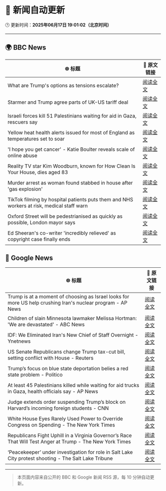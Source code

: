 # 🧠 新闻自动更新

🕒 更新时间：**2025年06月17日 19:01:02（北京时间）**

---

## 🌍 BBC News

| 🌐 标题 | 🔗 原文链接 |
|--------|-------------|
| What are Trump's options as tensions escalate? | [阅读全文](https://www.bbc.com/news/articles/cx23e4pzjg3o) |
| Starmer and Trump agree parts of UK-US tariff deal | [阅读全文](https://www.bbc.com/news/articles/cy8gxp7dvepo) |
| Israeli forces kill 51 Palestinians waiting for aid in Gaza, rescuers say | [阅读全文](https://www.bbc.com/news/articles/c74zj9kv2xjo) |
| Yellow heat health alerts issued for most of England as temperatures set to soar | [阅读全文](https://www.bbc.com/news/articles/ce3n8kgdj50o) |
| 'I hope you get cancer' - Katie Boulter reveals scale of online abuse | [阅读全文](https://www.bbc.com/sport/tennis/articles/cj42rvdk2k4o) |
| Reality TV star Kim Woodburn, known for How Clean Is Your House, dies aged 83 | [阅读全文](https://www.bbc.com/news/articles/cd783228vvro) |
| Murder arrest as woman found stabbed in house after 'gas explosion' | [阅读全文](https://www.bbc.com/news/articles/c873ge528eno) |
| TikTok filming by hospital patients puts them and NHS workers at risk, medical staff warn | [阅读全文](https://www.bbc.com/news/articles/crk6mml5pemo) |
| Oxford Street will be pedestrianised as quickly as possible, London mayor says | [阅读全文](https://www.bbc.com/news/articles/cy5e555g5qro) |
| Ed Sheeran's co-writer 'incredibly relieved' as copyright case finally ends | [阅读全文](https://www.bbc.com/news/articles/cgmw7zlvl4eo) |

## 📰 Google News

| 🌐 标题 | 🔗 原文链接 |
|--------|-------------|
| Trump is at a moment of choosing as Israel looks for more US help crushing Iran's nuclear program - AP News | [阅读全文](https://news.google.com/rss/articles/CBMikgFBVV95cUxNdnY0OUI3bkUwRFRvTVBIT1RmTUx4enFZby1SYTdyazl5SWtfUEJnYWFHemN6dmRnNXVSY3N2SUhueEdvSU5WbjZjX0NKay13ckRpc1g2aGt4WC1nancyaHBBVUllY0J5YXNlUXZEYTJfWVNiZ1NWeGRaeWRuNkJQa3NNdHNXbHM3bktQNjQxOWNCUQ?oc=5) |
| Children of slain Minnesota lawmaker Melissa Hortman: 'We are devastated' - ABC News | [阅读全文](https://news.google.com/rss/articles/CBMiqAFBVV95cUxOQU9jMGZxZ2ZWbV9jOWlaS2RVYzNHQVpIYktXT05RcnNsTERWdG53U1BqdWM1Mi02c2h1ZUlJOE9YTlhYMnQ4cFFsQUc2RnhvSVIzeGV4WWZHUmZkR2ZOT1J5TVJHbzhWeW1fVzIzeWNDbGkxWGpRVWREaFdOa0VkY1V5MURQUkt2VDRQaVlnTV9SeXdfU2RKbzE4aGdsblBtTU9RX1Q4b3XSAa4BQVVfeXFMTTRTT2lKV2xFdkdGcVJSQ2tocGZRTmt5cEg3YU5HOWZzbGhjVFVBSU44MXdETGJQbFVLRE1XbUxBekk5VnhmZjB5ZG1fdjBNck9PdWxqWG9Db05SV3doVlBXczI5QlZheXU2RnlTbzF1aW9QaGotMEdMbTV3OWRlU0VsLVhfQ3N1MWNVdVdUcDRydE1xQl9Pck55OG1Lay16V2plZ3ZxNE1HZkYtWjln?oc=5) |
| IDF: We Eliminated Iran's New Chief of Staff Overnight - Ynetnews | [阅读全文](https://news.google.com/rss/articles/CBMiVEFVX3lxTE1DM21TRXZqRjI2LXhkRDZaNHZ5N2ZKVjFmNE5JclliUHJYTmdzVlBkTW0zX0UwMDF4SkhDa3RLck1BZF9QalJCdnRiUFdKQzZUZEZMSA?oc=5) |
| US Senate Republicans change Trump tax-cut bill, setting conflict with House - Reuters | [阅读全文](https://news.google.com/rss/articles/CBMiuAFBVV95cUxQQzN2OWh3M2htR2dubjBFRmJvbHVDRUlFcE45VTRjVXN3UmtRSzFSWF9lMkhuYmVRd3lvb2d4Q1BCek1UZzVOQWJjWlZzN19tSklBS3pPSS1hbV9nbEprSWpsUUFvTlJtUEoxWFBqS2RYSzRKTXozbGkwMkpyRTZ6OXFpMEZDbzVkTE14blFRM2F6TGZqS1ZXbjFPR053ZGo1ZWlnb3RoNDVrY3B6OWdvcmp5OGlQekNR?oc=5) |
| Trump’s focus on blue state deportation belies a red state problem - Politico | [阅读全文](https://news.google.com/rss/articles/CBMijAFBVV95cUxPbzZjUnNENmkzUk9fUUU2dWFJaTZpUHVWZ3dJS0RIbV9sczNSTmNRNmV1S3k4SUhpd09jUlBTVzJVd0VjRXBtbUhWX1lhWXhxWHhtT1ZlTDFFSFAwZEFZRVJCMURqcWFTT0VKWTF3M3Z6U3NHR21KcE5fODIyczNSb3NXWHNEdVBUTURsQw?oc=5) |
| At least 45 Palestinians killed while waiting for aid trucks in Gaza, health officials say - AP News | [阅读全文](https://news.google.com/rss/articles/CBMitAFBVV95cUxPMTRUd1M3RHcydU9sYnVlSkNmSHlrdWF1Y0hBMzljczVBMEt5bGI5Vy1yLWFQeG01VWxNUU5GTGlkR3ByOGhPRXNlR2Vxc0FPOWxxMHdidTUyMkI5RV9jTzFvQklGRXpFeWlEeVJGRC11bVJCTS1UUmFVR1FQUGJ3SGI1enVLUk1DQTY0Q3RoUTdmSG9BR0RiWEY2YjZIRGpGcjJkUWxKRGhkdldRRE82WUFHWUs?oc=5) |
| Judge extends order suspending Trump’s block on Harvard’s incoming foreign students - CNN | [阅读全文](https://news.google.com/rss/articles/CBMilgFBVV95cUxNeWZuV2ZDTG8tVVEtb2NnUEYwNHhKd1Y3ejRCRE1HWUxwbS1lVVNMUWhOUDZZdnRCaHhlQXRzd0R3SmhVWngyQ3FxQWFIcFBfcjNmVC1qTnR1UEtQZ1UxcC03alRCZmIxaDBDeU5jeWprZTExbnBaX1VEMTVMYmtrRklCV3lFMmtzZUdnOWZwYlpUREpaSmfSAZsBQVVfeXFMT1ZWOElqZ0daRFppYWUzdUNaa21fZ29xWnFwX0JldEk3UmNPOERDa2Y5VndKQ3ZpRE56cTNjbmtMYUd2ODhEVGdYUmVHemJwcDhOdHhRM0NBWENrRzZodndTaF9BREQ3WWNIU252eXhmWXV2cTFIN1ZqTUdtX1dKOHZoVkxKUGthY3VSTjVIejFweThUWERZcVlfMEE?oc=5) |
| White House Eyes Rarely Used Power to Override Congress on Spending - The New York Times | [阅读全文](https://news.google.com/rss/articles/CBMimAFBVV95cUxQLVNBcmw2cWg1Tm9jYmxWV1RGZGZjYXRwSkR3MWlmQVpFUUtmSnp0N0I4alpKQjU4ZUpkR3I2QUU5NDgxcXVIOHBObXFwU1p5YUlTY2FVUEJtdE4wQ1lNa0EtQzhNbEFwekRkZUkzNlNXUnBfbHNObjUxLW1WWWRKQjFncUl0azBKVDd4em0tZHZ4V2k4enp0NA?oc=5) |
| Republicans Fight Uphill in a Virginia Governor’s Race That Will Test Anger at Trump - The New York Times | [阅读全文](https://news.google.com/rss/articles/CBMiowFBVV95cUxPMTJNa1dDNXBQYndkS0J0ZURGWXNDdjRjMzJRUU9qb3QtT01WM3BRU1dTN2xCOXZRcFJycmxnd0lSNDVSYlo1TVVIbGV5ajU3RXhJcW5vZmwweGswa2s0WnVtLUphS3NPN3lYNkZURXc1UXhGc2h0V2JzbzItVUpUcGVLLUxNaVRYNVdfNEhfakFSVUVfN3hrOFV4NXFvc3d5NkxB?oc=5) |
| ‘Peacekeeper’ under investigation for role in Salt Lake City protest shooting - The Salt Lake Tribune | [阅读全文](https://news.google.com/rss/articles/CBMie0FVX3lxTE5HSXhOdlhVd3A5dThKRE5rdVBjV0w1VHI1b1ZyMUVyZlFocGg0ellCSG1yMF9adDhQQlZ2Y1czUUhFMWF1QnNsWTJIaDZkNEt4X180SEFyN3E1X1dQTEFTS0VsR1dLSlkwLUhYc1NiQXJMX3FDZjVvLW1Xbw?oc=5) |

---
> 本页面内容来自公开的 BBC 和 Google 新闻 RSS 源，每 10 分钟自动更新。